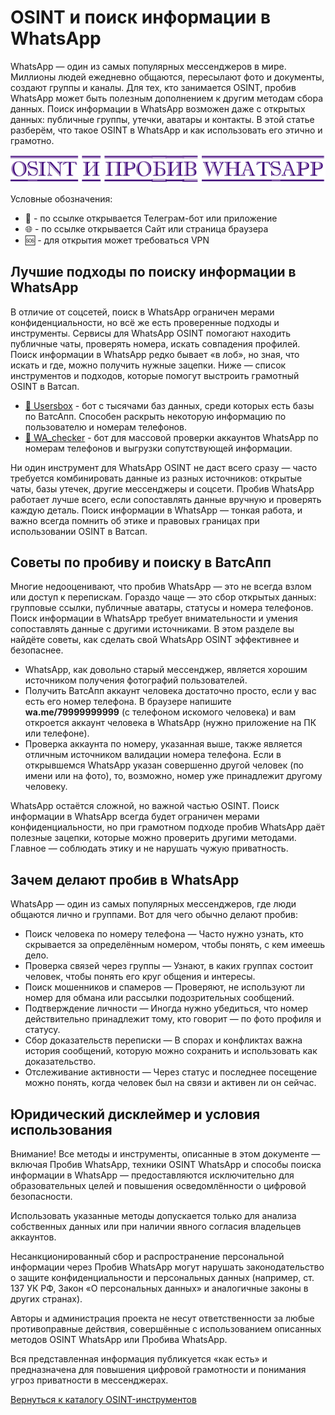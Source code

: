 # OSINT и поиск информации в WhatsApp
WhatsApp — один из самых популярных мессенджеров в мире. Миллионы людей ежедневно общаются, пересылают фото и документы, создают группы и каналы. Для тех, кто занимается OSINT, пробив WhatsApp может быть полезным дополнением к другим методам сбора данных. Поиск информации в WhatsApp возможен даже с открытых данных: публичные группы, утечки, аватары и контакты. В этой статье разберём, что такое OSINT в WhatsApp и как использовать его этично и грамотно.

![OSINT и пробив WhatsApp](OSINT%20и%20пробив%20WhatsApp.jpg)

Условные обозначения:
* 📲 - по ссылке открывается Телеграм-бот или приложение
* 🌐 - по ссылке открывается Сайт или страница браузера
* 🆘 - для открытия может требоваться VPN

## Лучшие подходы по поиску информации в WhatsApp
В отличие от соцсетей, поиск в WhatsApp ограничен мерами конфиденциальности, но всё же есть проверенные подходы и инструменты. Сервисы для WhatsApp OSINT помогают находить публичные чаты, проверять номера, искать совпадения профилей. Поиск информации в WhatsApp редко бывает «в лоб», но зная, что искать и где, можно получить нужные зацепки. Ниже — список инструментов и подходов, которые помогут выстроить грамотный OSINT в Ватсап.

* [📲 Usersbox](https://t.me/leak_checker01_bot?start=NDA2ODQwMTU5) - бот с тысячами баз данных, среди которых есть базы по ВатсАпп. Способен раскрыть некоторую информацию по пользователю и номерам телефонов.
* [📲 WA_checker](https://t.me/check_wa_phones_bot) - бот для массовой проверки аккаунтов WhatsApp по номерам телефонов и выгрузки сопутствующей информации.

Ни один инструмент для WhatsApp OSINT не даст всего сразу — часто требуется комбинировать данные из разных источников: открытые чаты, базы утечек, другие мессенджеры и соцсети. Пробив WhatsApp работает лучше всего, если сопоставлять данные вручную и проверять каждую деталь. Поиск информации в WhatsApp — тонкая работа, и важно всегда помнить об этике и правовых границах при использовании OSINT в Ватсап.

## Советы по пробиву и поиску в ВатсАпп
Многие недооценивают, что пробив WhatsApp — это не всегда взлом или доступ к перепискам. Гораздо чаще — это сбор открытых данных: групповые ссылки, публичные аватары, статусы и номера телефонов. Поиск информации в WhatsApp требует внимательности и умения сопоставлять данные с другими источниками. В этом разделе вы найдёте советы, как сделать свой WhatsApp OSINT эффективнее и безопаснее.

* WhatsApp, как довольно старый мессенджер, является хорошим источником получения фотографий пользователей.
* Получить ВатсАпп аккаунт человека достаточно просто, если у вас есть его номер телефона. В браузере напишите **wa.me/79999999999** (с телефоном искомого человека) и вам откроется аккаунт человека в WhatsApp (нужно приложение на ПК или телефоне).
* Проверка аккаунта по номеру, указанная выше, также является отличным источником валидации номера телефона. Если в открывшемся WhatsApp указан совершенно другой человек (по имени или на фото), то, возможно, номер уже принадлежит другому человеку.

WhatsApp остаётся сложной, но важной частью OSINT. Поиск информации в WhatsApp всегда будет ограничен мерами конфиденциальности, но при грамотном подходе пробив WhatsApp даёт полезные зацепки, которые можно проверить другими методами. Главное — соблюдать этику и не нарушать чужую приватность.

## Зачем делают пробив в WhatsApp
WhatsApp — один из самых популярных мессенджеров, где люди общаются лично и группами. Вот для чего обычно делают пробив:
* Поиск человека по номеру телефона — Часто нужно узнать, кто скрывается за определённым номером, чтобы понять, с кем имеешь дело.
* Проверка связей через группы — Узнают, в каких группах состоит человек, чтобы понять его круг общения и интересы.
* Поиск мошенников и спамеров — Проверяют, не используют ли номер для обмана или рассылки подозрительных сообщений.
* Подтверждение личности — Иногда нужно убедиться, что номер действительно принадлежит тому, кто говорит — по фото профиля и статусу.
* Сбор доказательств переписки — В спорах и конфликтах важна история сообщений, которую можно сохранить и использовать как доказательство.
* Отслеживание активности — Через статус и последнее посещение можно понять, когда человек был на связи и активен ли он сейчас.

## Юридический дисклеймер и условия использования
Внимание! Все методы и инструменты, описанные в этом документе — включая Пробив WhatsApp, техники OSINT WhatsApp и способы поиска информации в WhatsApp — предоставляются исключительно для образовательных целей и повышения осведомлённости о цифровой безопасности.

Использовать указанные методы допускается только для анализа собственных данных или при наличии явного согласия владельцев аккаунтов.

Несанкционированный сбор и распространение персональной информации через Пробив WhatsApp могут нарушать законодательство о защите конфиденциальности и персональных данных (например, ст. 137 УК РФ, Закон «О персональных данных» и аналогичные законы в других странах).

Авторы и администрация проекта не несут ответственности за любые противоправные действия, совершённые с использованием описанных методов OSINT WhatsApp или Пробива WhatsApp.

Вся представленная информация публикуется «как есть» и предназначена для повышения цифровой грамотности и понимания угроз приватности в мессенджерах.

[Вернуться к каталогу OSINT-инструментов](https://github.com/OSINT-searcher/probiv_i_OSINT_instrumenti)
